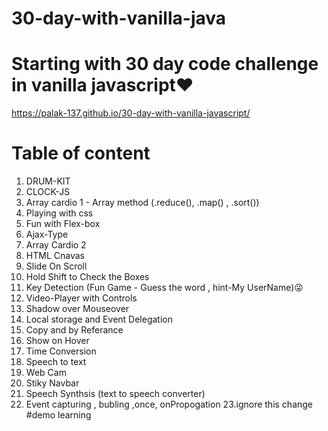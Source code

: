 # 30-day-with-vanilla-java
 # Starting with 30 day code challenge in vanilla javascript❤
 
 https://palak-137.github.io/30-day-with-vanilla-javascript/
 # Table of content 
 1. DRUM-KIT
 2. CLOCK-JS
 3. Array cardio 1 - Array method (.reduce(), .map() , .sort())
 4. Playing with css
 5. Fun with Flex-box
 6. Ajax-Type
 7. Array Cardio 2
 8. HTML Cnavas
 9. Slide On Scroll
 10. Hold Shift to Check the Boxes
 11. Key Detection (Fun Game - Guess the word , hint-My UserName)😜
 12. Video-Player with Controls
 13. Shadow over Mouseover 
 14. Local storage and Event Delegation
 15. Copy and by Referance 
 16. Show on Hover
 17. Time Conversion
 18. Speech to text
 19. Web Cam
 20. Stiky Navbar
 21. Speech Synthsis (text to speech converter)
 22. Event capturing , bubling ,once, onPropogation
 23.ignore this change #demo learning
